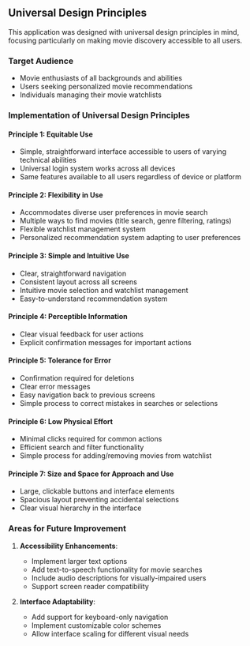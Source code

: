 ## Universal Design Principles

This application was designed with universal design principles in mind, focusing particularly on making movie discovery accessible to all users.

### Target Audience
- Movie enthusiasts of all backgrounds and abilities
- Users seeking personalized movie recommendations
- Individuals managing their movie watchlists

### Implementation of Universal Design Principles

#### Principle 1: Equitable Use
- Simple, straightforward interface accessible to users of varying technical abilities
- Universal login system works across all devices
- Same features available to all users regardless of device or platform

#### Principle 2: Flexibility in Use
- Accommodates diverse user preferences in movie search
- Multiple ways to find movies (title search, genre filtering, ratings)
- Flexible watchlist management system
- Personalized recommendation system adapting to user preferences

#### Principle 3: Simple and Intuitive Use
- Clear, straightforward navigation
- Consistent layout across all screens
- Intuitive movie selection and watchlist management
- Easy-to-understand recommendation system

#### Principle 4: Perceptible Information
- Clear visual feedback for user actions
- Explicit confirmation messages for important actions

#### Principle 5: Tolerance for Error
- Confirmation required for deletions
- Clear error messages
- Easy navigation back to previous screens
- Simple process to correct mistakes in searches or selections

#### Principle 6: Low Physical Effort
- Minimal clicks required for common actions
- Efficient search and filter functionality
- Simple process for adding/removing movies from watchlist

#### Principle 7: Size and Space for Approach and Use
- Large, clickable buttons and interface elements
- Spacious layout preventing accidental selections
- Clear visual hierarchy in the interface

### Areas for Future Improvement
1. **Accessibility Enhancements**:
   - Implement larger text options
   - Add text-to-speech functionality for movie searches
   - Include audio descriptions for visually-impaired users
   - Support screen reader compatibility

2. **Interface Adaptability**:
   - Add support for keyboard-only navigation
   - Implement customizable color schemes
   - Allow interface scaling for different visual needs